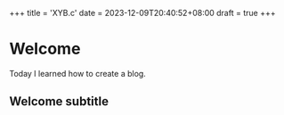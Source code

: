 +++
title = 'XYB.c'
date = 2023-12-09T20:40:52+08:00
draft = true
+++
# Welcome
Today I learned how to create a blog.
## Welcome subtitle